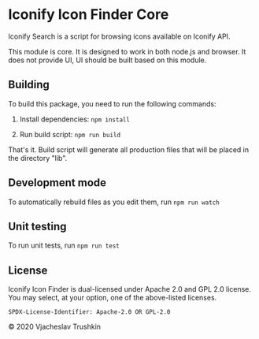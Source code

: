 # Iconify Icon Finder Core

Iconify Search is a script for browsing icons available on Iconify API.

This module is core. It is designed to work in both node.js and browser. It does not provide UI, UI should be built based on this module.

## Building

To build this package, you need to run the following commands:

1. Install dependencies: `npm install`

2. Run build script: `npm run build`

That's it. Build script will generate all production files that will be placed in the directory "lib".

## Development mode

To automatically rebuild files as you edit them, run `npm run watch`

## Unit testing

To run unit tests, run `npm run test`

## License

Iconify Icon Finder is dual-licensed under Apache 2.0 and GPL 2.0 license. You may select, at your option, one of the above-listed licenses.

`SPDX-License-Identifier: Apache-2.0 OR GPL-2.0`

© 2020 Vjacheslav Trushkin
